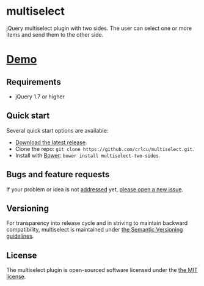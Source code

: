 multiselect
===========

jQuery multiselect plugin with two sides. The user can select one or more items and send them to the other side.

# [Demo](http://crlcu.github.com/multiselect/)

## Requirements

- jQuery 1.7 or higher

## Quick start

Several quick start options are available:

- [Download the latest release](https://github.com/crlcu/multiselect/archive/v1.0.4.zip).
- Clone the repo: `git clone https://github.com/crlcu/multiselect.git`.
- Install with [Bower](http://bower.io): `bower install multiselect-two-sides`.

## Bugs and feature requests

If your problem or idea is not [addressed](https://github.com/crlcu/multiselect/issues) yet, [please open a new issue](https://github.com/crlcu/multiselect/issues/new).

## Versioning

For transparency into release cycle and in striving to maintain backward compatibility, multiselect is maintained under [the Semantic Versioning guidelines](http://semver.org/).


## License

The multiselect plugin is open-sourced software licensed under the [the MIT license](https://github.com/crlcu/multiselect/blob/master/LICENSE).
